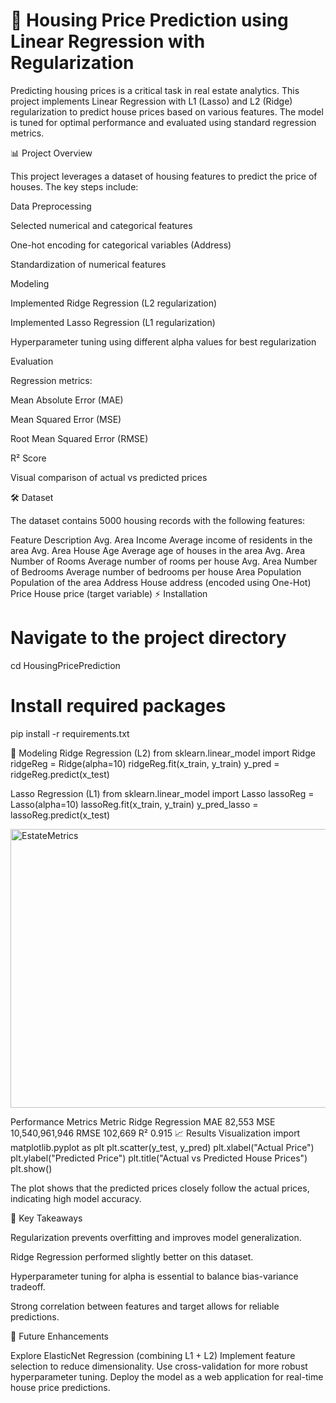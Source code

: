 # 🏡 Housing Price Prediction using Linear Regression with Regularization

Predicting housing prices is a critical task in real estate analytics. This project implements Linear Regression with L1 (Lasso) and L2 (Ridge) regularization to predict house prices based on various features. The model is tuned for optimal performance and evaluated using standard regression metrics.

📊 Project Overview

This project leverages a dataset of housing features to predict the price of houses. The key steps include:

Data Preprocessing

Selected numerical and categorical features

One-hot encoding for categorical variables (Address)

Standardization of numerical features

Modeling

Implemented Ridge Regression (L2 regularization)

Implemented Lasso Regression (L1 regularization)

Hyperparameter tuning using different alpha values for best regularization

Evaluation

Regression metrics:

Mean Absolute Error (MAE)

Mean Squared Error (MSE)

Root Mean Squared Error (RMSE)

R² Score

Visual comparison of actual vs predicted prices

🛠️ Dataset

The dataset contains 5000 housing records with the following features:

Feature	Description
Avg. Area Income	Average income of residents in the area
Avg. Area House Age	Average age of houses in the area
Avg. Area Number of Rooms	Average number of rooms per house
Avg. Area Number of Bedrooms	Average number of bedrooms per house
Area Population	Population of the area
Address	House address (encoded using One-Hot)
Price	House price (target variable)
⚡ Installation

# Navigate to the project directory
cd HousingPricePrediction

# Install required packages
pip install -r requirements.txt

🧠 Modeling
Ridge Regression (L2)
from sklearn.linear_model import Ridge
ridgeReg = Ridge(alpha=10)
ridgeReg.fit(x_train, y_train)
y_pred = ridgeReg.predict(x_test)

Lasso Regression (L1)
from sklearn.linear_model import Lasso
lassoReg = Lasso(alpha=10)
lassoReg.fit(x_train, y_train)
y_pred_lasso = lassoReg.predict(x_test)

<img width="547" height="446" alt="EstateMetrics" src="https://github.com/user-attachments/assets/3d5a9ede-f267-4707-b9b5-ae53b853a1a8" />

Performance Metrics
Metric	Ridge Regression
MAE	82,553
MSE	10,540,961,946
RMSE	102,669
R²	0.915
📈 Results Visualization
import matplotlib.pyplot as plt
plt.scatter(y_test, y_pred)
plt.xlabel("Actual Price")
plt.ylabel("Predicted Price")
plt.title("Actual vs Predicted House Prices")
plt.show()


The plot shows that the predicted prices closely follow the actual prices, indicating high model accuracy.

🧩 Key Takeaways

Regularization prevents overfitting and improves model generalization.

Ridge Regression performed slightly better on this dataset.

Hyperparameter tuning for alpha is essential to balance bias-variance tradeoff.

Strong correlation between features and target allows for reliable predictions.

🔮 Future Enhancements

Explore ElasticNet Regression (combining L1 + L2)
Implement feature selection to reduce dimensionality.
Use cross-validation for more robust hyperparameter tuning.
Deploy the model as a web application for real-time house price predictions.
